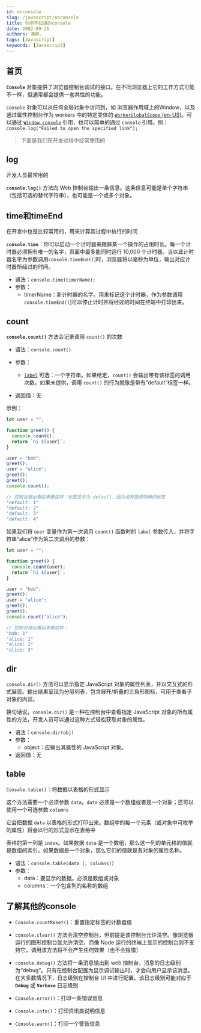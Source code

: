 ```yaml
---
id: noconsole
slug: /javascript/noconsole
title: 你所不知道的console
date: 2002-09-26
authors: 酒辞.
tags: [Javascript]
keywords: [Javascript]
---
```


## 首页

**`Console`** 对象提供了浏览器控制台调试的接口。在不同浏览器上它的工作方式可能不一样，但通常都会提供一套共性的功能。

`Console` 对象可以从任何全局对象中访问到，如 浏览器作用域上的Window，以及通过属性控制台作为 workers 中的特定变体的 [`WorkerGlobalScope` (en-US)](https://developer.mozilla.org/en-US/docs/Web/API/WorkerGlobalScope)。可以通过 [`Window.console`](https://developer.mozilla.org/zh-CN/docs/Web/API/Window/console) 引用，也可以简单的通过 `console` 引用。例：`console.log("Failed to open the specified link");`



> 下面是我们在开发过程中经常使用的

## log

开发人员最常用的

**`console.log()`** 方法向 Web 控制台输出一条信息。这条信息可能是单个字符串（包括可选的替代字符串），也可能是一个或多个对象。



## time和timeEnd

在开发中也是比较常用的，用来计算其过程中执行的时间

**`console.time`**：你可以启动一个计时器来跟踪某一个操作的占用时长。每一个计时器必须拥有唯一的名字，页面中最多能同时运行 10,000 个计时器。当以此计时器名字为参数调用`console.timeEnd()`]时，浏览器将以毫秒为单位，输出对应计时器所经过的时间。

- 语法：`console.time(timerName);`
- 参数：
  - timerName：新计时器的名字。用来标记这个计时器，作为参数调用 `console.timeEnd()`]可以停止计时并将经过的时间在终端中打印出来。



## count

**`console.count()`** 方法会记录调用 `count()` 的次数

- 语法：`console.count()`
- 参数：
  - [`label`](https://developer.mozilla.org/zh-CN/docs/Web/API/console/count#label) 可选：一个字符串。如果给定，`count()` 会输出带有该标签的调用次数。如果未提供，调用 `count()` 的行为就像是带有“default”标签一样。

- 返回值：无

示例：

```js
let user = "";

function greet() {
  console.count();
  return `hi ${user}`;
}

user = "bob";
greet();
user = "alice";
greet();
greet();
console.count();
```

```js
// 控制台输出看起来像这样：标签显示为 default，因为没有提供明确的标签
"default: 1"
"default: 2"
"default: 3"
"default: 4"
```

如果我们将 `user` 变量作为第一次调用 `count()` 函数时的 `label` 参数传入，并将字符串”alice“作为第二次调用的参数：

```js
let user = "";

function greet() {
  console.count(user);
  return `hi ${user}`;
}

user = "bob";
greet();
user = "alice";
greet();
greet();
console.count("alice");
```

```js
// 控制台输出看起来像这样：
"bob: 1"
"alice: 1"
"alice: 2"
"alice: 3"
```



## dir

`console.dir()` 方法可以显示指定 JavaScript 对象的属性列表，并以交互式的形式展现。输出结果呈现为分层列表，包含展开/折叠的三角形图标，可用于查看子对象的内容。

换句话说，`console.dir()` 是一种在控制台中查看指定 JavaScript 对象的所有属性的方法，开发人员可以通过这种方式轻松获取对象的属性。

- 语法：`console.dir(obj)`
- 参数：
  - object：应输出其属性的 JavaScript 对象。
- 返回值：无



## table

`Console.table()`：将数据以表格的形式显示

这个方法需要一个必须参数 `data`，`data` 必须是一个数组或者是一个对象；还可以使用一个可选参数 `columns`

它会把数据 `data` 以表格的形式打印出来。数组中的每一个元素（或对象中可枚举的属性）将会以行的形式显示在表格中

表格的第一列是 `index`。如果数据 `data` 是一个数组，那么这一列的单元格的值就是数组的索引。如果数据是一个对象，那么它们的值就是各对象的属性名称。

- 语法：`console.table(data [, columns])`
- 参数：
  - data：要显示的数据。必须是数组或对象
  - columns：一个包含列的名称的数组





## 了解其他的console

- `Console.countReset()`：重置指定标签的计数器值
- `console.clear()` 方法会清空控制台，但前提是该控制台允许清空。像浏览器运行的图形控制台就允许清空，而像 Node 运行的终端上显示的控制台则不支持它，调用该方法将不会产生任何效果（也不会报错）
- `console.debug()` 方法将一条消息输出到 web 控制台，消息的日志级别为“debug”。只有在控制台配置为显示调试输出时，才会向用户显示该消息。在大多数情况下，日志级别在控制台 UI 中进行配置。该日志级别可能对应于 **`Debug`** 或 **`Verbose`** 日志级别

- `Console.error()`：打印一条错误信息

- `Console.info()`：打印资讯类说明信息
- `Console.warn()`：打印一个警告信息









